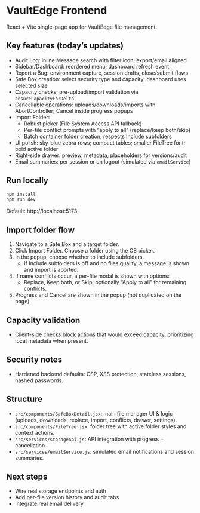 # VaultEdge Frontend

React + Vite single-page app for VaultEdge file management.

## Key features (today’s updates)

- Audit Log: inline Message search with filter icon; export/email aligned
- Sidebar/Dashboard: reordered menu; dashboard refresh event
- Report a Bug: environment capture, session drafts, close/submit flows
- Safe Box creation: select security type and capacity; dashboard uses selected size
- Capacity checks: pre-upload/import validation via `ensureCapacityForDelta`
- Cancellable operations: uploads/downloads/imports with AbortController; Cancel inside progress popups
- Import Folder:
  - Robust picker (File System Access API fallback)
  - Per-file conflict prompts with “apply to all” (replace/keep both/skip)
  - Batch container folder creation; respects Include subfolders
- UI polish: sky-blue zebra rows; compact tables; smaller FileTree font; bold active folder
- Right-side drawer: preview, metadata, placeholders for versions/audit
- Email summaries: per session or on logout (simulated via `emailService`)

## Run locally

```bash
npm install
npm run dev
```

Default: http://localhost:5173

## Import folder flow

1. Navigate to a Safe Box and a target folder.
2. Click Import Folder. Choose a folder using the OS picker.
3. In the popup, choose whether to include subfolders.
	- If Include subfolders is off and no files qualify, a message is shown and import is aborted.
4. If name conflicts occur, a per-file modal is shown with options:
	- Replace, Keep both, or Skip; optionally “Apply to all” for remaining conflicts.
5. Progress and Cancel are shown in the popup (not duplicated on the page).

## Capacity validation

- Client-side checks block actions that would exceed capacity, prioritizing local metadata when present.

## Security notes

- Hardened backend defaults: CSP, XSS protection, stateless sessions, hashed passwords.

## Structure

- `src/components/SafeBoxDetail.jsx`: main file manager UI & logic (uploads, downloads, replace, import, conflicts, drawer, settings).
- `src/components/FileTree.jsx`: folder tree with active folder styles and context actions.
- `src/services/storageApi.js`: API integration with progress + cancellation.
- `src/services/emailService.js`: simulated email notifications and session summaries.

## Next steps

- Wire real storage endpoints and auth
- Add per-file version history and audit tabs
- Integrate real email delivery

